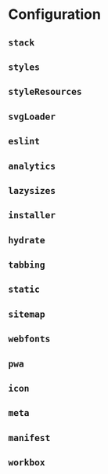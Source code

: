 # Configuration

## `stack`

## `styles`

## `styleResources`

## `svgLoader`

## `eslint`

## `analytics`

## `lazysizes`

## `installer`

## `hydrate`

## `tabbing`

## `static`

## `sitemap`

## `webfonts`

## `pwa`

## `icon`

## `meta`

## `manifest`

## `workbox`
